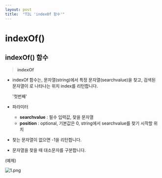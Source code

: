 ```yaml
---
layout: post
title:  "TIL 'indexOf 함수'"
---
```




# indexOf()

## **indexOf() 함수**

> **indexOf**
> 
- indexOf 함수는, 문자열(string)에서 특정 문자열(searchvalue)을 찾고, 검색된 문자열이 로 나타나는 위치 index를 리턴합니다.
    
    '첫번째'
    
- 파라미터
    - **searchvalue** : 필수 입력값, 찾을 문자열
    - **position** : optional, 기본값은 0, string에서 searchvalue를 찾기 시작할 위치
- 찾는 문자열이 없으면 -1을 리턴합니다.
- 문자열을 찾을 때 대소문자를 구분합니다.

(예제)

![1.png](indexOf()%20c7043b70c0764a6aa1bb3b20c5491c7d/1.png)
